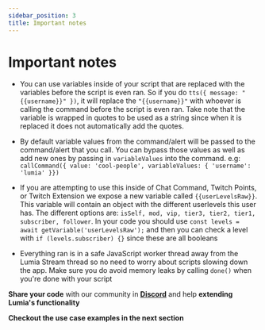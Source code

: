 ```yaml
---
sidebar_position: 3
title: Important notes
---
```


# Important notes

-   You can use variables inside of your script that are replaced with the variables before the script is even ran. So if you do `tts({ message: "{{username}}" })`, it will replace the `"{{username}}"` with whoever is calling the command before the script is even ran. Take note that the variable is wrapped in quotes to be used as a string since when it is replaced it does not automatically add the quotes.

-   By default variable values from the command/alert will be passed to the command/alert that you call. You can bypass those values as well as add new ones by passing in `variableValues` into the command. e.g: `callCommand({ value: 'cool-people', variableValues: { 'username': 'lumia' }})`

-   If you are attempting to use this inside of Chat Command, Twitch Points, or Twitch Extension we expose a new variable called `{{userLevelsRaw}}`. This variable will contain an object with the different userlevels this user has.
    The different options are: `isSelf, mod, vip, tier3, tier2, tier1, subscriber, follower`.
    In your code you should use `const levels = await getVariable('userLevelsRaw');` and then you can check a level with `if (levels.subscriber) {}` since these are all booleans

-   Everything ran is in a safe JavaScript worker thread away from the Lumia Stream thread so no need to worry about scripts slowing down the app. Make sure you do avoid memory leaks by calling `done()` when you're done with your script

<!-- Come to our [**Discord**](https://discord.gg/R8rCaKb) to **share your code** with others to **extend Lumia's functionality** in a variety of ways -->

**Share your code** with our community in [**Discord**](https://discord.gg/R8rCaKb) and help **extending Lumia's functionality**

**Checkout the use case examples in the next section**
